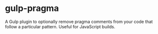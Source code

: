 # gulp-pragma
A Gulp plugin to optionally remove pragma comments from your code that follow a particular pattern. Useful for JavaScript builds.

